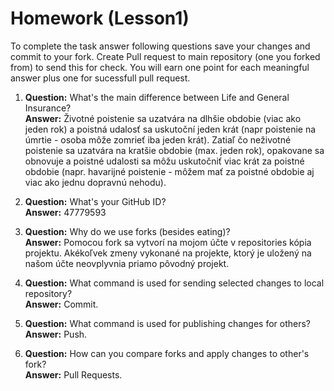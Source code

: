 # Homework (Lesson1)
To complete the task answer following questions save your changes and commit to your fork. Create Pull request to main repository (one you forked from) to send this for check. You will earn one point for each meaningful answer plus one for sucessfull pull request.

1. **Question:** What's the main difference between Life and General Insurance?  
   **Answer:** Životné poistenie sa uzatvára na dlhšie obdobie (viac ako jeden rok) a poistná udalosť sa uskutoční jeden krát (napr poistenie na úmrtie - osoba môže zomrieť iba jeden krát). Zatiaľ čo neživotné poistenie sa uzatvára na kratšie obdobie (max. jeden rok), opakovane sa obnovuje a poistné udalosti sa môžu uskutočniť viac krát za poistné obdobie (napr. havarijné poistenie - môžem mať za poistné obdobie aj viac ako jednu dopravnú nehodu). 

2. **Question:** What's your GitHub ID?  
   **Answer:** 47779593

3. **Question:** Why do we use forks (besides eating)?  
   **Answer:** Pomocou fork sa vytvorí na mojom účte v repositories kópia projektu. Akékoľvek zmeny vykonané na projekte, ktorý je uložený na našom účte neovplyvnia priamo pôvodný projekt.

4. **Question:** What command is used for sending selected changes to local repository?  
   **Answer:** Commit.

5. **Question:** What command is used for publishing changes for others?  
   **Answer:** Push.

6. **Question:** How can you compare forks and apply changes to other's fork?  
   **Answer:** Pull Requests.
